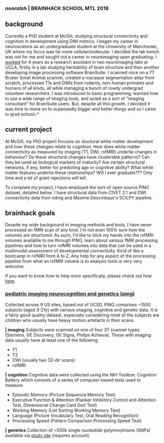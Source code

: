 ### *nooralsh* | BRAINHACK SCHOOL MTL 2018

background
-----
Currently a PhD student at McGill, studying structural connectivity and cognition in development using DWI metrics. I began my career in neuroscience as an undergraduate student at the University of Manchester, UK where my focus was far more cellular/molecular. I decided the lab bench was not for me and sought out a career in neuroimaging upon graduating. I [worked](https://github.com/mtl-brainhack-school-2018/nooralsh/blob/master/ABOUT_ME.md) for 4 years as a research assistant in two neuroimaging labs at UCLA, firstly in a lab studying heritability of brain structure and then another developing image processing software BrainSuite. I scanned mice on a 7T Bruker Small Animal scanner, created a macaque segmentation atlas from scratch, processed T1s and DWIs from rodents, non-human primates and humans of all kinds, all while managing a bunch of rowdy undergrad volunteer researchers. I was introduced to basic programming, learned how to use a wide range of imaging tools, and acted as a sort of "imaging consultant" for BrainSuite users. But, despite all this growth, I decided it was time to move on to supposedly bigger and better things and so I came to grad school~*

current project
-----
At McGill, my PhD project focuses on stuctural white matter development and how these changes relate to cognition. How does white matter connectivity as measured by imaging (T1, DWI, rsfMRI) underlie changes in behaviour? Do these structural changes have clusterable patterns? Can they be used as biological markers of maturity? Are certain structural networks, if any, better for predicting age or cognitive ability? What white matter features underlie these relationships? Will I ever graduate??? Only time and a lot of grant rejections will tell.

To complete my project, I have employed the sort-of open source PING dataset, detailed below. I have structural data from CIVET 2.1 and DWI connectivity data from ndmg and Maxime Descoteaux's SCILPY pipeline.

brainhack goals
-----
Despite my wide background in imaging methods and tools, I have never processed an fMRI scan of any kind. I'm not even 100% sure how the volumes are structured. As such, I'd like to stick my hands into the rsfMRI volumes available to me through PING, learn about various fMRI processing pipelines and how to turn rsfMRI volumes into data that can be used in a multimodal assessment of developmental connectivity. Kind of like a bootcamp in rsfMRI from A to Z. Any help for any aspect of the processing pipeline from what an rsfMRI volume is to analysis tools is very very welcome.

If you want to know how to help more specifically, please check out how [here](https://github.com/mtl-brainhack-school-2018/nooralsh/blob/master/CONTRIBUTING.md).


### [pediatric imaging neurocognition and genetics (ping)](http://pingstudy.ucsd.edu/)

Collected across 9 US sites, based out of UCSD, PING comprises ~1500 subjects (aged 3-21y) with various imaging, cognitive and genetic data. It is a fairly good quality dataset, especially considering most of the subjects are children who usually have heavy motion artefacts in their scans.

**| imaging**
Subjects were scanned on one of four 3T scanner types (Siemens, GE Discovery, GE Signa, Philips Achieva). Those with imaging data usually have at least one of the following:
+ T1
+ T2
+ DWI (usually two 32-dir scans)
+ rsfMRI

**| cognition**
Cognitive data were collected using the NIH Toolbox: Cognition Battery which consists of a series of computer-based tests used to measure
+ Episodic Memory (Picture Sequence Memory Test)
+ Executive Function & Attention (Flanker Inhibitory Control and Attention Test, Dimensional Change Card Sort Test)
+ Working Memory (List Sorting Working Memory Test)
+ Language (Picture Vocabulary Test, Oral Reading Recognition)
+ Processing Speed (Pattern Comparison Processing Speed Test)

**| genetics**
Collection of ~500k single nucleotide polymorphisms (SNPs) available via [study site](http://pingstudy.ucsd.edu/Data.php) (requires account).
